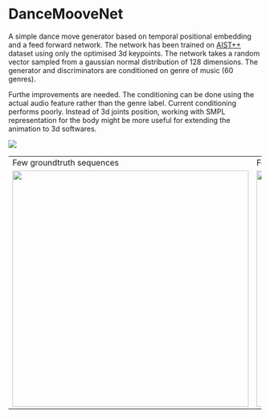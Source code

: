 # DanceMooveNet
A simple dance move generator based on temporal positional embedding and a feed forward network.
The network has been trained on [AIST++](https://aistdancedb.ongaaccel.jp/) dataset using only the optimised 3d keypoints. The network takes a random vector sampled from a gaussian normal distribution of 128 dimensions. The generator and discriminators are conditioned on genre of music (60 genres).

Furthe improvements are needed. The conditioning can be done using the actual audio feature rather than the genre label. Current conditioning performs poorly. Instead of 3d joints position, working with SMPL representation for the body might be more useful for extending the animation to 3d softwares.

![](https://github.com/sandman002/DanceMooveNet/blob/main/anim/ss.gif)

<table>
  <tr>
    <td>Few groundtruth sequences</td>
    <td>Few generated sequences</td>
  </tr>
  <tr>
    <td><img src="https://github.com/sandman002/DanceMooveNet/blob/main/anim/gt.gif" width="470" /></td>
    <td><img src="https://github.com/sandman002/DanceMooveNet/blob/main/anim/pics.gif" width="470" /></td>
  </tr>
 </table>




